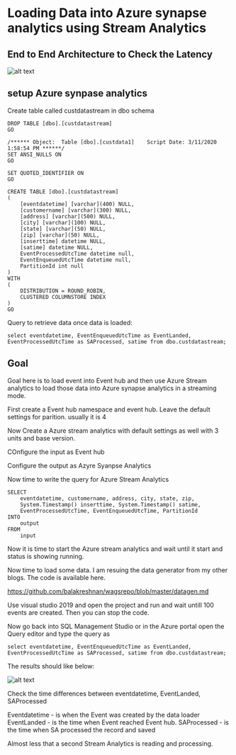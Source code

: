 # Loading Data into Azure synapse analytics using Stream Analytics

## End to End Architecture to Check the Latency

![alt text](https://github.com/balakreshnan/wagsrepo/blob/master/images/salatencyarch.jpg "Architecture")

## setup Azure synpase analytics

Create table called custdatastream in dbo schema

```
DROP TABLE [dbo].[custdatastream]
GO

/****** Object:  Table [dbo].[custdata1]    Script Date: 3/11/2020 1:58:54 PM ******/
SET ANSI_NULLS ON
GO

SET QUOTED_IDENTIFIER ON
GO

CREATE TABLE [dbo].[custdatastream]
(
	[eventdatetime] [varchar](400) NULL,
	[customername] [varchar](300) NULL,
	[address] [varchar](500) NULL,
	[city] [varchar](100) NULL,
	[state] [varchar](50) NULL,
	[zip] [varchar](50) NULL,
	[inserttime] datetime NULL,
	[satime] datetime NULL,
	EventProcessedUtcTime datetime null,
    EventEnqueuedUtcTime datetime null,
    PartitionId int null
)
WITH
(
	DISTRIBUTION = ROUND_ROBIN,
	CLUSTERED COLUMNSTORE INDEX
)
GO
```

Query to retrieve data once data is loaded:

```
select eventdatetime, EventEnqueuedUtcTime as EventLanded, EventProcessedUtcTime as SAProcessed, satime from dbo.custdatastream;
```

## Goal

Goal here is to load event into Event hub and then use Azure Stream analytics to load those data into Azure synapse analytics in a streaming mode.

First create a Event hub namespace and event hub. Leave the default settings for parition. usually it is 4

Now Create a Azure stream analytics with default settings as well with 3 units and base version.

COnfigure the input as Event hub

Configure the output as Azyre Syanpse Analytics

Now time to write the query for Azure Stream Analytics

```
SELECT
    eventdatetime, customername, address, city, state, zip, 
    System.Timestamp() inserttime, System.Timestamp() satime,
    EventProcessedUtcTime, EventEnqueuedUtcTime, PartitionId
INTO
    output
FROM
    input
```

Now it is time to start the Azure stream analytics and wait until it start and status is showing running.

Now time to load some data. I am resuing the data generator from my other blogs. The code is available here.

https://github.com/balakreshnan/wagsrepo/blob/master/datagen.md

Use visual studio 2019 and open the project and run and wait untill 100 events are created. Then you can stop the code.

Now go back into SQL Management Studio or in the Azure portal open the Query editor and type the query as

```
select eventdatetime, EventEnqueuedUtcTime as EventLanded, EventProcessedUtcTime as SAProcessed, satime from dbo.custdatastream;
```

The results should like below:

![alt text](https://github.com/balakreshnan/wagsrepo/blob/master/images/saimg1.jpg "output")

Check the time differences between eventdatetime, EventLanded, SAProcessed

Eventdatetime - is when the Event was created by the data loader
EventLanded - is the time when Event reached Event hub.
SAProcessed - is the time when SA processed the record and saved

Almost less that a second Stream Analytics is reading and processing.